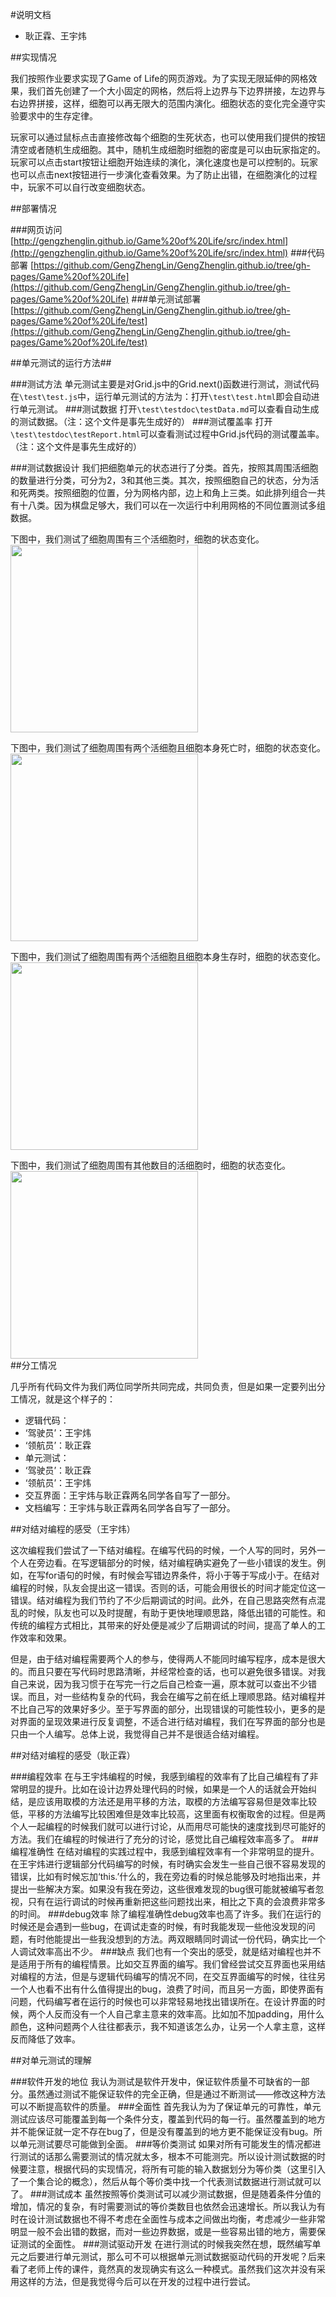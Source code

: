 #说明文档

 - 耿正霖、王宇炜

##实现情况


我们按照作业要求实现了Game of Life的网页游戏。为了实现无限延伸的网格效果，我们首先创建了一个大小固定的网格，然后将上边界与下边界拼接，左边界与右边界拼接，这样，细胞可以再无限大的范围内演化。细胞状态的变化完全遵守实验要求中的生存定律。

玩家可以通过鼠标点击直接修改每个细胞的生死状态，也可以使用我们提供的按钮清空或者随机生成细胞。其中，随机生成细胞时细胞的密度是可以由玩家指定的。玩家可以点击start按钮让细胞开始连续的演化，演化速度也是可以控制的。玩家也可以点击next按钮进行一步演化查看效果。为了防止出错，在细胞演化的过程中，玩家不可以自行改变细胞状态。

##部署情况

###网页访问
[http://gengzhenglin.github.io/Game%20of%20Life/src/index.html](http://gengzhenglin.github.io/Game%20of%20Life/src/index.html)
###代码部署
[https://github.com/GengZhengLin/GengZhenglin.github.io/tree/gh-pages/Game%20of%20Life](https://github.com/GengZhengLin/GengZhenglin.github.io/tree/gh-pages/Game%20of%20Life)
###单元测试部署
[https://github.com/GengZhengLin/GengZhenglin.github.io/tree/gh-pages/Game%20of%20Life/test](https://github.com/GengZhengLin/GengZhenglin.github.io/tree/gh-pages/Game%20of%20Life/test)

##单元测试的运行方法##

###测试方法
单元测试主要是对Grid.js中的Grid.next()函数进行测试，测试代码在`\test\test.js`中，运行单元测试的方法为：打开`\test\test.html`即会自动进行单元测试。
###测试数据
打开`\test\testdoc\testData.md`可以查看自动生成的测试数据。（注：这个文件是事先生成好的）
###测试覆盖率
打开`\test\testdoc\testReport.html`可以查看测试过程中Grid.js代码的测试覆盖率。（注：这个文件是事先生成好的）

###测试数据设计
我们把细胞单元的状态进行了分类。首先，按照其周围活细胞的数量进行分类，可分为2，3和其他三类。其次，按照细胞自己的状态，分为活和死两类。按照细胞的位置，分为网格内部，边上和角上三类。如此排列组合一共有十八类。因为棋盘足够大，我们可以在一次运行中利用网格的不同位置测试多组数据。

下图中，我们测试了细胞周围有三个活细胞时，细胞的状态变化。
<img src="http://thu-wyw.github.io/images/1.PNG" style="display:block" width="300px" />

下图中，我们测试了细胞周围有两个活细胞且细胞本身死亡时，细胞的状态变化。
<img src="http://thu-wyw.github.io/images/2.PNG" style="display:block" width="300px" />

下图中，我们测试了细胞周围有两个活细胞且细胞本身生存时，细胞的状态变化。
<img src="http://thu-wyw.github.io/images/3.PNG" style="display:block" width="300px" />

下图中，我们测试了细胞周围有其他数目的活细胞时，细胞的状态变化。
<img src="http://thu-wyw.github.io/images/4.PNG" style="display:block" width="300px" />
##分工情况

几乎所有代码文件为我们两位同学所共同完成，共同负责，但是如果一定要列出分工情况，就是这个样子的：

 - 逻辑代码：
  - ‘驾驶员’：王宇炜
  - ‘领航员’：耿正霖
 - 单元测试：
  - ‘驾驶员’：耿正霖
  - ‘领航员’：王宇炜
 - 交互界面：王宇炜与耿正霖两名同学各自写了一部分。
 - 文档编写：王宇炜与耿正霖两名同学各自写了一部分。

##对结对编程的感受（王宇炜）

这次编程我们尝试了一下结对编程。在编写代码的时候，一个人写的同时，另外一个人在旁边看。在写逻辑部分的时候，结对编程确实避免了一些小错误的发生。例如，在写for语句的时候，有时候会写错边界条件，将小于等于写成小于。在结对编程的时候，队友会提出这一错误。否则的话，可能会用很长的时间才能定位这一错误。结对编程为我们节约了不少后期调试的时间。此外，在自己思路突然有点混乱的时候，队友也可以及时提醒，有助于更快地理顺思路，降低出错的可能性。和传统的编程方式相比，其带来的好处便是减少了后期调试的时间，提高了单人的工作效率和效果。

但是，由于结对编程需要两个人的参与，使得两人不能同时编写程序，成本是很大的。而且只要在写代码时思路清晰，并经常检查的话，也可以避免很多错误。对我自己来说，因为我习惯于在写完一行之后自己检查一遍，原本就可以查出不少错误。而且，对一些结构复杂的代码，我会在编写之前在纸上理顺思路。结对编程并不比自己写的效果好多少。至于写界面的部分，出现错误的可能性较小，更多的是对界面的呈现效果进行反复调整，不适合进行结对编程，我们在写界面的部分也是只由一个人编写。总体上说，我觉得自己并不是很适合结对编程。

##对结对编程的感受（耿正霖）

###编程效率
在与王宇炜编程的时候，我感到编程的效率有了比自己编程有了非常明显的提升。比如在设计边界处理代码的时候，如果是一个人的话就会开始纠结，是应该用取模的方法还是用平移的方法，取模的方法编写容易但是效率比较低，平移的方法编写比较困难但是效率比较高，这里面有权衡取舍的过程。但是两个人一起编程的时候我们就可以进行讨论，从而用尽可能快的速度找到尽可能好的方法。我们在编程的时候进行了充分的讨论，感觉比自己编程效率高多了。
###编程准确性
在结对编程的实践过程中，我感到编程效率有一个非常明显的提升。在王宇炜进行逻辑部分代码编写的时候，有时确实会发生一些自己很不容易发现的错误，比如有时候忘加‘this.’什么的，我在旁边看的时候总能够及时地指出来，并提出一些解决方案。如果没有我在旁边，这些很难发现的bug很可能就被编写者忽视，只有在运行调试的时候再重新把这些问题找出来，相比之下真的会浪费非常多的时间。
###debug效率
除了编程准确性debug效率也高了许多。我们在运行的时候还是会遇到一些bug，在调试走查的时候，有时我能发现一些他没发现的问题，有时他能提出一些我没想到的方法。两双眼睛同时调试一份代码，确实比一个人调试效率高出不少。
###缺点
我们也有一个突出的感受，就是结对编程也并不是适用于所有的编程情景。比如交互界面的编写。我们曾经尝试交互界面也采用结对编程的方法，但是与逻辑代码编写的情况不同，在交互界面编写的时候，往往另一个人也看不出有什么值得提出的bug，浪费了时间，而且另一方面，即使界面有问题，代码编写者在运行的时候也可以非常轻易地找出错误所在。在设计界面的时候，两个人反而没有一个人自己拿主意来的效率高。比如加不加padding，用什么颜色，这种问题两个人往往都表示，我不知道该怎么办，让另一个人拿主意，这样反而降低了效率。

##对单元测试的理解

###软件开发的地位
我认为测试是软件开发中，保证软件质量不可缺省的一部分。虽然通过测试不能保证软件的完全正确，但是通过不断测试——修改这种方法可以不断提高软件的质量。
###全面性
首先我认为为了保证单元的可靠性，单元测试应该尽可能覆盖到每一个条件分支，覆盖到代码的每一行。虽然覆盖到的地方并不能保证就一定不存在bug了，但是没有覆盖到的地方更不能保证没有bug。所以单元测试要尽可能做到全面。
###等价类测试
如果对所有可能发生的情况都进行测试的话那么需要测试的情况就太多，根本不可能测完。所以设计测试数据的时候要注意，根据代码的实现情况，将所有可能的输入数据划分为等价类（这里引入了一个集合论的概念），然后从每个等价类中找一个代表测试数据进行测试就可以了。
###测试成本
虽然按照等价类测试可以减少测试数据，但是随着条件分值的增加，情况的复杂，有时需要测试的等价类数目也依然会迅速增长。所以我认为有时在设计测试数据也不得不考虑在全面性与成本之间做出均衡，考虑减少一些非常明显一般不会出错的数据，而对一些边界数据，或是一些容易出错的地方，需要保证测试的全面性。
###测试驱动开发
在进行测试的时候我突然在想，既然编写单元之后要进行单元测试，那么可不可以根据单元测试数据驱动代码的开发呢？后来看了老师上传的课件，竟然真的发现确实有这么一种模式。虽然我们这次并没有采用这样的方法，但是我觉得今后可以在开发的过程中进行尝试。